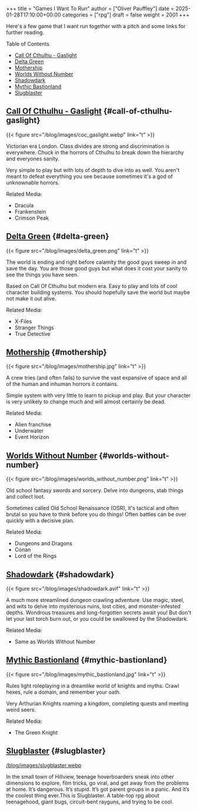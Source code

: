 +++
title = "Games I Want To Run"
author = ["Oliver Pauffley"]
date = 2025-01-28T17:10:00+00:00
categories = ["rpg"]
draft = false
weight = 2001
+++

Here's a few game that I want run together with a pitch and some links for further reading.

<div class="ox-hugo-toc toc">

<div class="heading">Table of Contents</div>

- [Call Of Cthulhu - Gaslight](#call-of-cthulhu-gaslight)
- [Delta Green](#delta-green)
- [Mothership](#mothership)
- [Worlds Without Number](#worlds-without-number)
- [Shadowdark](#shadowdark)
- [Mythic Bastionland](#mythic-bastionland)
- [Slugblaster](#slugblaster)

</div>
<!--endtoc-->


## [Call Of Cthulhu - Gaslight](https://www.chaosium.com/cthulhu-by-gaslight-investigators-guide-hardcover/) {#call-of-cthulhu-gaslight}

{{< figure src="/blog/images/coc_gaslight.webp" link="t" >}}

Victorian era London. Class divides are strong and discrimination is everywhere. Chuck in the horrors of Cthulhu to break down the hierarchy and everyones sanity.

Very simple to play but with lots of depth to dive into as well. You aren't meant to defeat everything you see because sometimes it's a god of unknownable horrors.

Related Media:

-   Dracula
-   Frankenstein
-   Crimson Peak


## [Delta Green](https://shop.arcdream.com/products/delta-green-the-role-playing-game-hardback-slipcase-set?ref=delta-green.com) {#delta-green}

{{< figure src="/blog/images/delta_green.png" link="t" >}}

The world is ending and right before calamity the good guys sweep in and save the day. You are those good guys but what does it cost your sanity to see the things you have seen.

Based on Call Of Cthulhu but modern era. Easy to play and lots of cool character building systems. You should hopefully save the world but maybe not make it out alive.

Related Media:

-   X-Files
-   Stranger Things
-   True Detective


## [Mothership](https://www.tuesdayknightgames.com/pages/mothership-rpg) {#mothership}

{{< figure src="/blog/images/mothership.jpg" link="t" >}}

A crew tries (and often fails) to survive the vast expansive of space and all of the human and inhuman horrors it contains.

Simple system with very little to learn to pickup and play. But your character is very unlikely to change much and will almost certainly be dead.

Related Media:

-   Alien franchise
-   Underwater
-   Event Horizon


## [Worlds Without Number](https://www.drivethrurpg.com/en/product/348809/worlds-without-number-free-edition) {#worlds-without-number}

{{< figure src="/blog/images/worlds_without_number.png" link="t" >}}

Old school fantasy swords and sorcery. Delve into dungeons, stab things and collect loot.

Sometimes called Old School Renaissance (OSR), it's tactical and often brutal so you have to think before you do things! Often battles can be over quickly with a decisive plan.

Related Media:

-   Dungeons and Dragons
-   Conan
-   Lord of the Rings


## [Shadowdark](https://www.thearcanelibrary.com/pages/shadowdark) {#shadowdark}

{{< figure src="/blog/images/shadowdark.avif" link="t" >}}

A much more streamlined dungeon crawling adventure. Use magic, steel, and wits to delve into mysterious ruins, lost cities, and monster-infested depths. Wondrous treasures and long-forgotten secrets await you! But don't let your last torch burn out, or you could be swallowed by the Shadowdark.

Related Media:

-   Same as Worlds Without Number


## [Mythic Bastionland](https://www.kickstarter.com/projects/bastionland/mythic-bastionland-rpg-before-into-the-odd) {#mythic-bastionland}

{{< figure src="/blog/images/mythic_bastionland.jpg" link="t" >}}

Rules light roleplaying in a dreamlike world of knights and myths. Crawl hexes, rule a domain, and remember your oath.

Very Arthurian Knights roaming a kingdom, completing quests and meeting weird seers.

Related Media:

-   The Green Knight


## [Slugblaster](https://www.myth.works/en-gb/pages/slugblaster) {#slugblaster}

<div link>

[/blog/images/slugblaster.webp](~/blog/images/slugblaster.webp)

</div>

In the small town of Hillview, teenage hoverboarders sneak into other dimensions to explore, film tricks, go viral, and get away from the problems at home. It’s dangerous. It’s stupid. It’s got parent groups in a panic. And it’s the coolest thing ever.This is Slugblaster. A table-top rpg about teenagehood, giant bugs, circuit-bent rayguns, and trying to be cool.
